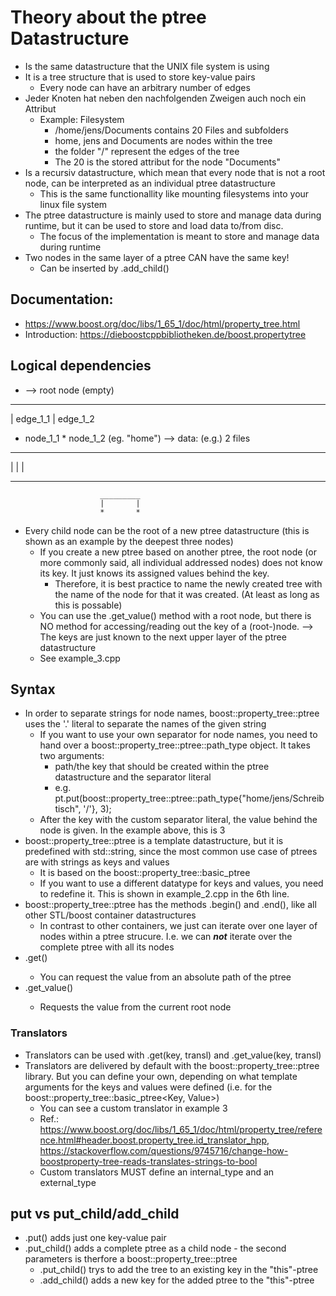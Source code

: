 # Theory about the ptree Datastructure
+ Is the same datastructure that the UNIX file system is using
+ It is a tree structure that is used to store key-value pairs
    - Every node can have an arbitrary number of edges
+ Jeder Knoten hat neben den nachfolgenden Zweigen auch noch ein Attribut
    - Example: Filesystem
        * /home/jens/Documents contains 20 Files and subfolders
        * home, jens and Documents are nodes within the tree
        * the folder "/" represent the edges of the tree 
        * The 20 is the stored attribut for the node "Documents"
+ Is a recursiv datastructure, which mean that every node that is not a root node, can be interpreted as an individual ptree datastructure
    - This is the same functionallity like mounting filesystems into your linux file system
+ The ptree datastructure is mainly used to store and manage data during runtime, but it can be used to store and load data to/from disc. 
    - The focus of the implementation is meant to store and manage data during runtime
+ Two nodes in the same layer of a ptree CAN have the same key!
    - Can be inserted by .add_child()

## Documentation: 
+ https://www.boost.org/doc/libs/1_65_1/doc/html/property_tree.html
+ Introduction: https://dieboostcppbibliotheken.de/boost.propertytree

## Logical dependencies

* --> root node (empty)
_____________
| edge_1_1  | edge_1_2  
* node_1_1  * node_1_2 (eg. "home") --> data: (e.g.) 2 files
____________ ____________
|           |           |
*           *           *
                        _________
                        |       |
                        *       *

+ Every child node can be the root of a new ptree datastructure (this is shown as an example by the deepest three nodes)
    - If you create a new ptree based on another ptree, the root node (or more commonly said, all individual addressed nodes) does not know its key. It just knows its assigned values behind the key. 
        - Therefore, it is best practice to name the newly created tree with the name of the node for that it was created. (At least as long as this is possable)
    - You can use the .get_value() method with a root node, but there is NO method for accessing/reading out the key of a (root-)node. --> The keys are just known to the next upper layer of the ptree datastructure
    - See example_3.cpp

## Syntax
+ In order to separate strings for node names, boost::property_tree::ptree uses the '.' literal to separate the names of the given string
    - If you want to use your own separator for node names, you need to hand over a boost::property_tree::ptree::path_type object. It takes two arguments:  
        * path/the key that should be created within the ptree datastructure and the separator literal
        * e.g. pt.put(boost::property_tree::ptree::path_type{"home/jens/Schreibtisch", '/'}, 3);
    - After the key with the custom separator literal, the value behind the node is given. In the example above, this is 3 
+ boost::property_tree::ptree is a template datastructure, but it is predefined with std::string, since the most common use case of ptrees are with strings as keys and values 
    - It is based on the boost::property_tree::basic_ptree
    - If you want to use a different datatype for keys and values, you need to redefine it. This is shown in example_2.cpp in the 6th line. 
+ boost::property_tree::ptree has the methods .begin() and .end(), like all other STL/boost container datastructures
    - In contrast to other containers, we just can iterate over one layer of nodes within a ptree strucure. I.e. we can ***not*** iterate over the complete ptree with all its nodes
+ .get<T>()
    - You can request the value from an absolute path of the ptree
+ .get_value<T>() 
    - Requests the value from the current root node
### Translators
+ Translators can be used with .get<T>(key, transl) and .get_value<T>(key, transl)
+ Translators are delivered by default with the boost::property_tree::ptree library. But you can define your own, depending on what template arguments for the keys and values were defined (i.e. for the boost::property_tree::basic_ptree<Key, Value>)
    - You can see a custom translator in example 3
    - Ref.: https://www.boost.org/doc/libs/1_65_1/doc/html/property_tree/reference.html#header.boost.property_tree.id_translator_hpp, https://stackoverflow.com/questions/9745716/change-how-boostproperty-tree-reads-translates-strings-to-bool
    - Custom translators MUST define an internal_type and an external_type
## put vs put_child/add_child
+ .put() adds just one key-value pair
+ .put_child() adds a complete ptree as a child node - the second parameters is therfore a boost::property_tree::ptree
    - .put_child() trys to add the tree to an existing key in the "this"-ptree 
    - .add_child() adds a new key for the added ptree to the "this"-ptree